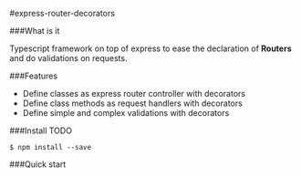 #express-router-decorators

###What is it

Typescript framework on top of express to ease the declaration of **Routers** and do validations on requests.

###Features

* Define classes as express router controller with decorators
* Define class methods as request handlers with decorators
* Define simple and complex validations with decorators

###Install
TODO
```batch
$ npm install --save 
```

###Quick start





